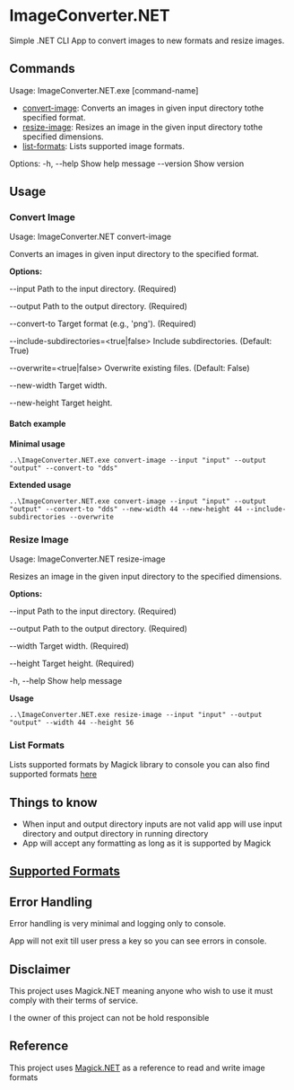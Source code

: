 # ImageConverter.NET
Simple .NET CLI App to convert images to new formats and resize images.

## Commands
Usage: ImageConverter.NET.exe [command-name]

- [convert-image](#convert-image): Converts an images in given input directory tothe specified format.
- [resize-image](#resize-image): Resizes an image in the given input directory tothe specified dimensions.
- [list-formats](#list-formats): Lists supported image formats.

Options:
  -h, --help    Show help message
  --version     Show version


## Usage

### Convert Image
Usage: ImageConverter.NET convert-image

Converts an images in given input directory to the specified format.

**Options:**

--input <String>                         Path to the input directory. (Required)

--output <String>                        Path to the output directory. (Required)

--convert-to <String>                    Target format (e.g., 'png'). (Required)

--include-subdirectories=<true|false>    Include subdirectories. (Default: True)

--overwrite=<true|false>                             Overwrite existing files. (Default: False)

--new-width <Int32>                      Target width.

--new-height <Int32>                     Target height.
  

#### Batch example

**Minimal usage**
```batch
..\ImageConverter.NET.exe convert-image --input "input" --output "output" --convert-to "dds"
```

**Extended usage**
```batch
..\ImageConverter.NET.exe convert-image --input "input" --output "output" --convert-to "dds" --new-width 44 --new-height 44 --include-subdirectories --overwrite
```

### Resize Image
Usage: ImageConverter.NET resize-image

Resizes an image in the given input directory to the specified dimensions.

**Options:**

--input <String>     Path to the input directory. (Required)

--output <String>    Path to the output directory. (Required)

--width <Int32>      Target width. (Required)

--height <Int32>     Target height. (Required)

-h, --help           Show help message

**Usage**
```batch
..\ImageConverter.NET.exe resize-image --input "input" --output "output" --width 44 --height 56
```

### List Formats
Lists supported formats by Magick library to console you can also find supported formats [here](doc/formats.md)

## Things to know
- When input and output directory inputs are not valid app will use input directory and output directory in running directory
- App will accept any formatting as long as it is supported by Magick


## [Supported Formats](doc/formats.md)

## Error Handling
Error handling is very minimal and logging only to console.

App will not exit till user press a key so you can see errors in console.


## Disclaimer
This project uses Magick.NET meaning anyone who wish to use it must comply with their terms of service.

I the owner of this project can not be hold responsible

## Reference
This project uses [Magick.NET](https://github.com/dlemstra/Magick.NET) as a reference to read and write image formats